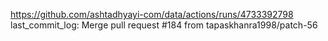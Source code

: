 https://github.com/ashtadhyayi-com/data/actions/runs/4733392798
last_commit_log: Merge pull request #184 from tapaskhanra1998/patch-56